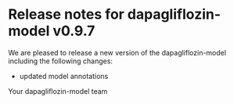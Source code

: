 # Release notes for dapagliflozin-model v0.9.7

We are pleased to release a new version of the dapagliflozin-model including the 
following changes:

- updated model annotations

Your dapagliflozin-model team
